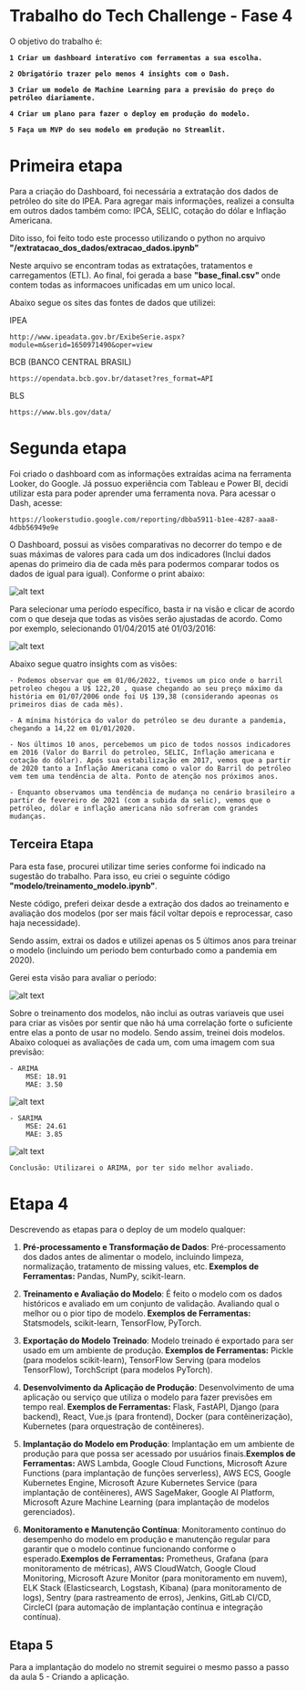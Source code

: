 # Trabalho do Tech Challenge - Fase 4

O objetivo do trabalho é: <b>

    1 Criar um dashboard interativo com ferramentas a sua escolha.

    2 Obrigatório trazer pelo menos 4 insights com o Dash.

    3 Criar um modelo de Machine Learning para a previsão do preço do petróleo diariamente.

    4 Criar um plano para fazer o deploy em produção do modelo.

    5 Faça um MVP do seu modelo em produção no Streamlit.

</b>

# Primeira etapa

Para a criação do Dashboard, foi necessária a extratação dos dados de petróleo do site do IPEA. Para agregar mais informações, realizei a consulta em outros dados também como:
IPCA, SELIC, cotação do dólar e Inflação Americana.

Dito isso, foi feito todo este processo utilizando o python no arquivo <b>"/extratacao_dos_dados/extracao_dados.ipynb" </b>

Neste arquivo se encontram todas as extratações, tratamentos e carregamentos (ETL). Ao final, foi gerada a base <b>"base_final.csv" </b> onde contem todas as informacoes unificadas em um unico local.

Abaixo segue os sites das fontes de dados que utilizei:

IPEA

    http://www.ipeadata.gov.br/ExibeSerie.aspx?module=m&serid=1650971490&oper=view

BCB (BANCO CENTRAL BRASIL)

    https://opendata.bcb.gov.br/dataset?res_format=API

BLS

    https://www.bls.gov/data/

# Segunda etapa

Foi criado o dashboard com as informações extraídas acima na ferramenta Looker, do Google. Já possuo experiência com Tableau e Power BI, decidi utilizar esta para poder aprender uma ferramenta nova. Para acessar o Dash, acesse: 

    https://lookerstudio.google.com/reporting/dbba5911-b1ee-4287-aaa8-4dbb56949e9e

O Dashboard, possui as visões comparativas no decorrer do tempo e de suas máximas de valores para cada um dos indicadores (Inclui dados apenas do primeiro dia de cada mês para podermos comparar todos os dados de igual para igual). Conforme o print abaixo:

![alt text](image-7.png)

Para selecionar uma período específico, basta ir na visão e clicar de acordo com o que deseja que todas as visões serão ajustadas de acordo. Como por exemplo, selecionando 01/04/2015 até 01/03/2016:

![alt text](image-8.png)

Abaixo segue quatro insights com as visões:

    - Podemos observar que em 01/06/2022, tivemos um pico onde o barril petroleo chegou a U$ 122,20 , quase chegando ao seu preço máximo da história em 01/07/2006 onde foi U$ 139,38 (considerando apeonas os primeiros dias de cada mês).

    - A mínima histórica do valor do petróleo se deu durante a pandemia, chegando a 14,22 em 01/01/2020.

    - Nos últimos 10 anos, percebemos um pico de todos nossos indicadores em 2016 (Valor do Barril do petroleo, SELIC, Inflação americana e cotação do dólar). Após sua estabilização em 2017, vemos que a partir de 2020 tanto a Inflação Americana como o valor do Barril do petróleo vem tem uma tendência de alta. Ponto de atenção nos próximos anos.

    - Enquanto observamos uma tendência de mudança no cenário brasileiro a partir de fevereiro de 2021 (com a subida da selic), vemos que o petróleo, dólar e inflação americana não sofreram com grandes mudanças. 

## Terceira Etapa

Para esta fase, procurei utilizar time series conforme foi indicado na sugestão do trabalho. Para isso, eu criei o seguinte código <b>"modelo/treinamento_modelo.ipynb"</b>.

Neste código, preferi deixar desde a extração dos dados ao treinamento e avaliação dos modelos (por ser mais fácil voltar depois e reprocessar, caso haja necessidade).

Sendo assim, extrai os dados e utilizei apenas os 5 últimos anos para treinar o modelo (incluindo um periodo bem conturbado como a pandemia em 2020).

Gerei esta visão para avaliar o período: 

![alt text](image.png)

Sobre o treinamento dos modelos, não inclui as outras variaveis que usei para criar as visões por sentir que não há uma correlação forte o suficiente entre elas a ponto de usar no modelo. Sendo assim, treinei dois modelos. Abaixo coloquei as avaliações de cada um, com uma imagem com sua previsão:
    
    - ARIMA
        MSE: 18.91
        MAE: 3.50

![alt text](image-1.png)

    - SARIMA
        MSE: 24.61
        MAE: 3.85
![alt text](image-2.png)

    Conclusão: Utilizarei o ARIMA, por ter sido melhor avaliado.

# Etapa 4

Descrevendo as etapas para o deploy de um modelo qualquer:

1. <b>Pré-processamento e Transformação de Dados</b>: Pré-processamento dos dados antes de alimentar o modelo, incluindo limpeza, normalização, tratamento de missing values, etc.<b>
Exemplos de Ferramentas:</b> Pandas, NumPy, scikit-learn.

2. <b>Treinamento e Avaliação do Modelo</b>: É feito o modelo com os dados históricos e avaliado em um conjunto de validação. Avaliando qual o melhor ou o pior tipo de modelo.<b>
Exemplos de Ferramentas:</b> Statsmodels, scikit-learn, TensorFlow, PyTorch.

3. <b>Exportação do Modelo Treinado</b>: Modelo treinado é exportado para ser usado em um ambiente de produção.<b>
Exemplos de Ferramentas:</b> Pickle (para modelos scikit-learn), TensorFlow Serving (para modelos TensorFlow), TorchScript (para modelos PyTorch).

4. <b>Desenvolvimento da Aplicação de Produção</b>: Desenvolvimento de uma aplicação ou serviço que utiliza o modelo para fazer previsões em tempo real.<b>
Exemplos de Ferramentas:</b> Flask, FastAPI, Django (para backend), React, Vue.js (para frontend), Docker (para contêinerização), Kubernetes (para orquestração de contêineres).

5. <b>Implantação do Modelo em Produção</b>: Implantação em um ambiente de produção para que possa ser acessado por usuários finais.<b>Exemplos de Ferramentas:</b> AWS Lambda, Google Cloud Functions, Microsoft Azure Functions (para implantação de funções serverless), AWS ECS, Google Kubernetes Engine, Microsoft Azure Kubernetes Service (para implantação de contêineres), AWS SageMaker, Google AI Platform, Microsoft Azure Machine Learning (para implantação de modelos gerenciados).

5. <b>Monitoramento e Manutenção Contínua</b>: Monitoramento contínuo do desempenho do modelo em produção e manutenção regular para garantir que o modelo continue funcionando conforme o esperado.<b>Exemplos de Ferramentas:</b> Prometheus, Grafana (para monitoramento de métricas), AWS CloudWatch, Google Cloud Monitoring, Microsoft Azure Monitor (para monitoramento em nuvem), ELK Stack (Elasticsearch, Logstash, Kibana) (para monitoramento de logs), Sentry (para rastreamento de erros), Jenkins, GitLab CI/CD, CircleCI (para automação de implantação contínua e integração contínua).

## Etapa 5

Para a implantação do modelo no stremit seguirei o mesmo passo a passo da aula 5 - Criando a aplicação.

